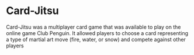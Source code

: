 # Card-Jitsu
Card-Jitsu was a multiplayer card game that was available to play on the online game Club Penguin. It allowed players to choose a card representing a type of martial art move (fire, water, or snow) and compete against other players
